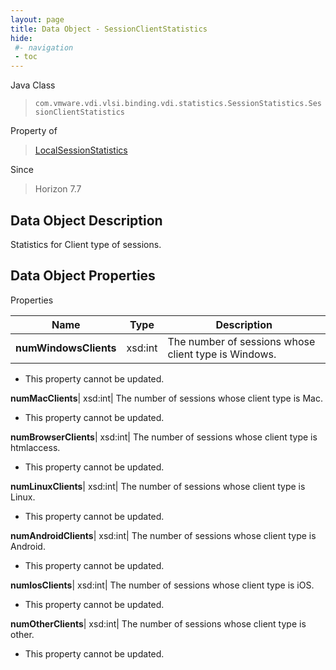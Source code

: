 ```yaml
---
layout: page
title: Data Object - SessionClientStatistics
hide:
 #- navigation
 - toc
---
```






Java Class  
> `com.vmware.vdi.vlsi.binding.vdi.statistics.SessionStatistics.SessionClientStatistics`

Property of  
> [LocalSessionStatistics](vdi.statistics.SessionStatistics.LocalSessionStatistics.md#field_detail)

Since  
> Horizon 7.7


## Data Object Description 

Statistics for Client type of sessions. 

## Data Object Properties

Properties

Name |  Type |  Description   
---|---|---  
**numWindowsClients**|  xsd:int|  The number of sessions whose client type is Windows.   


 * This property cannot be updated.

  
**numMacClients**|  xsd:int|  The number of sessions whose client type is Mac.   


 * This property cannot be updated.

  
**numBrowserClients**|  xsd:int|  The number of sessions whose client type is htmlaccess.   


 * This property cannot be updated.

  
**numLinuxClients**|  xsd:int|  The number of sessions whose client type is Linux.   


 * This property cannot be updated.

  
**numAndroidClients**|  xsd:int|  The number of sessions whose client type is Android.   


 * This property cannot be updated.

  
**numIosClients**|  xsd:int|  The number of sessions whose client type is iOS.   


 * This property cannot be updated.

  
**numOtherClients**|  xsd:int|  The number of sessions whose client type is other.   


 * This property cannot be updated.

  
  

  

